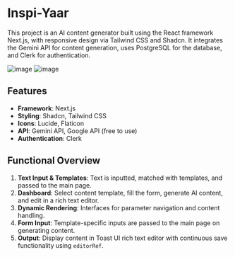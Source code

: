 
# Inspi-Yaar

This project is an AI content generator built using the React framework Next.js, with responsive design via Tailwind CSS and Shadcn. It integrates the Gemini API for content generation, uses PostgreSQL for the database, and Clerk for authentication.

![image](https://github.com/user-attachments/assets/c82c5f5c-2ccf-4c7f-9b8f-9f05eddcd5b8)
![image](https://github.com/user-attachments/assets/6d7c9e59-b4ad-4896-8fc4-bf27d6b3c963)


## Features

- **Framework**: Next.js
- **Styling**: Shadcn, Tailwind CSS
- **Icons**: Lucide, Flaticon
- **API**: Gemini API, Google API (free to use)
- **Authentication**: Clerk

## Functional Overview

1. **Text Input & Templates**: Text is inputted, matched with templates, and passed to the main page.
2. **Dashboard**: Select content template, fill the form, generate AI content, and edit in a rich text editor.
3. **Dynamic Rendering**: Interfaces for parameter navigation and content handling.
4. **Form Input**: Template-specific inputs are passed to the main page on generating content.
5. **Output**: Display content in Toast UI rich text editor with continuous save functionality using `editorRef`.






